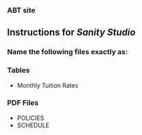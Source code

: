 ### ABT site 

## Instructions for _Sanity Studio_
### Name the following files exactly as:

### Tables
- Monthly Tuition Rates

### PDF Files
- POLICIES
- SCHEDULE

